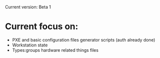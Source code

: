 Current version: Beta 1

# Current focus on:
  - PXE and basic configuration files generator scripts (auth already done)
  - Workstation state
  - Types:groups hardware related things files

